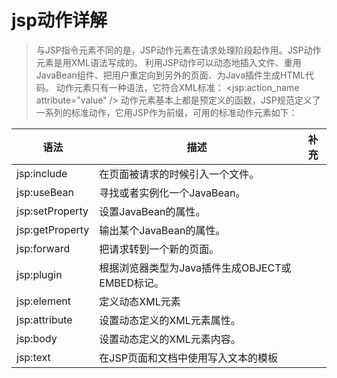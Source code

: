 # jsp动作详解

>与JSP指令元素不同的是，JSP动作元素在请求处理阶段起作用。JSP动作元素是用XML语法写成的。
利用JSP动作可以动态地插入文件、重用JavaBean组件、把用户重定向到另外的页面、为Java插件生成HTML代码。
动作元素只有一种语法，它符合XML标准：
<jsp:action_name attribute="value" />
动作元素基本上都是预定义的函数，JSP规范定义了一系列的标准动作，它用JSP作为前缀，可用的标准动作元素如下：

语法    |描述   |补充
--------|------|----
jsp:include |在页面被请求的时候引入一个文件。|
jsp:useBean |寻找或者实例化一个JavaBean。|
jsp:setProperty |设置JavaBean的属性。|
jsp:getProperty |输出某个JavaBean的属性。|
jsp:forward |把请求转到一个新的页面。|
jsp:plugin  |根据浏览器类型为Java插件生成OBJECT或EMBED标记。|
jsp:element |定义动态XML元素|
jsp:attribute   |设置动态定义的XML元素属性。|
jsp:body    |设置动态定义的XML元素内容。|
jsp:text    |在JSP页面和文档中使用写入文本的模板|